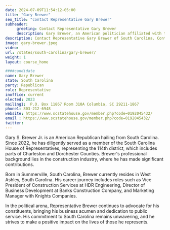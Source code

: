 ```yaml
---
date: 2024-07-09T11:54:12-05:00
title: "Gary Brewer"
seo_title: "contact Representative Gary Brewer"
subheader:
     greeting: Contact Representative Gary Brewer
     description: Gary Brewer, an American politician affiliated with the Republican Party, assumed office as a member of the South Carolina House of Representatives, representing District 114, on November 14, 2022.
description: Contact Representative Gary Brewer of South Carolina. Contact information for Gary Brewer includes email address, phone number, and mailing address.
image: gary-brewer.jpeg
video:
url: /states/south-carolina/gary-brewer/
weight: 1
layout: course_home

####candidate
name: Gary Brewer
state: South Carolina
party: Republican
role: Representative
inoffice: current
elected: 2023
mailing1:  P.O. Box 11867 Room 310A Columbia, SC 29211-1867
phone1: 803-212-6948
website: https://www.scstatehouse.gov/member.php?code=0192045432/
email : https://www.scstatehouse.gov/member.php?code=0192045432/
twitter: 
---
```

Gary S. Brewer Jr. is an American Republican hailing from South Carolina. Since 2022, he has diligently served as a member of the South Carolina House of Representatives, representing the 114th district, which includes parts of Charleston and Dorchester Counties. Brewer's professional background lies in the construction industry, where he has made significant contributions.

Born in Summerville, South Carolina, Brewer currently resides in West Ashley, South Carolina. His career journey includes roles such as Vice President of Construction Services at HDR Engineering, Director of Business Development at Banks Construction Company, and Marketing Manager with Knights Companies.

In the political arena, Representative Brewer continues to advocate for his constituents, bringing his business acumen and dedication to public service. His commitment to South Carolina remains unwavering, and he strives to make a positive impact on the lives of those he represents.
